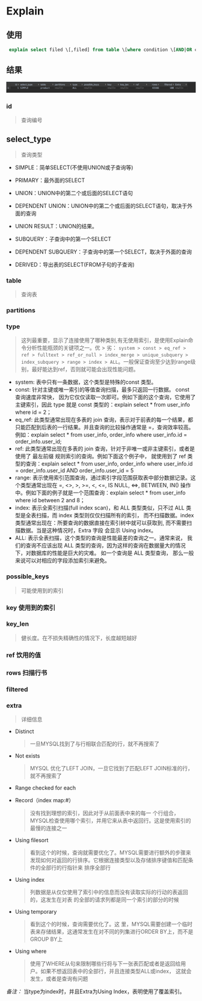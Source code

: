 # Explain

## 使用

```sql
 explain select filed \[,filed] from table \[where condition \[AND|OR condition]]
```

## 结果

![EXPLAIN](./image/explain.jpg)

### id 
> 查询编号
## select_type 
> 查询类型
  
  - SIMPLE：简单SELECT(不使用UNION或子查询等)
  
  - PRIMARY：最外面的SELECT
  
  - UNION：UNION中的第二个或后面的SELECT语句
  
  - DEPENDENT UNION：UNION中的第二个或后面的SELECT语句，取决于外面的查询
  
  -  UNION RESULT：UNION的结果。
  
  - SUBQUERY：子查询中的第一个SELECT
  
  - DEPENDENT SUBQUERY：子查询中的第一个SELECT，取决于外面的查询
  
  - DERIVED：导出表的SELECT(FROM子句的子查询)
 
### table 
> 查询表

### partitions 
> 
### type
> 这列最重要，显示了连接使用了哪种类别,有无使用索引，是使用Explain命令分析性能瓶颈的关键项之一。优 > 劣： `system > const > eq_ref > ref > fulltext > ref_or_null > index_merge >
 unique_subquery > index_subquery > range > index > ALL`。一般保证查询至少达到range级别，最好能达到ref，否则就可能会出现性能问题。

  - system: 表中只有一条数据，这个类型是特殊的const 类型。
  - const: 针对主键或唯一索引的等值查询扫描，最多只返回一行数据。 const 查询速度非常快， 因为它仅仅读取一次即可。例如下面的这个查询，它使用了主键索引，因此 type 就是 const 类型的：explain select * from user_info where id = 2；
  - eq_ref: 此类型通常出现在多表的 join 查询，表示对于前表的每一个结果，都只能匹配到后表的一行结果。并且查询的比较操作通常是 =，查询效率较高。例如：explain select * from user_info, order_info where user_info.id = order_info.user_id;
  - ref: 此类型通常出现在多表的 join 查询，针对于非唯一或非主键索引，或者是使用了 最左前缀 规则索引的查询。例如下面这个例子中， 就使用到了 ref 类型的查询：explain select * from user_info, order_info where user_info.id = order_info.user_id AND order_info.user_id = 5
  - range: 表示使用索引范围查询，通过索引字段范围获取表中部分数据记录。这个类型通常出现在 =, <>, >, >=, <, <=, IS NULL, <=>, BETWEEN, IN() 操作中。例如下面的例子就是一个范围查询：explain select * from user_info where id between 2 and 8；
  - index: 表示全索引扫描(full index scan)，和 ALL 类型类似，只不过 ALL 类型是全表扫描，而 index 类型则仅仅扫描所有的索引， 而不扫描数据。index 类型通常出现在：所要查询的数据直接在索引树中就可以获取到, 而不需要扫描数据。当是这种情况时，Extra 字段 会显示 Using index。
  - ALL: 表示全表扫描，这个类型的查询是性能最差的查询之一。通常来说， 我们的查询不应该出现 ALL 类型的查询，因为这样的查询在数据量大的情况下，对数据库的性能是巨大的灾难。 如一个查询是 ALL 类型查询， 那么一般来说可以对相应的字段添加索引来避免。

### possible_keys
> 可能使用到的索引

### key 使用到的索引

### key_len
 > 健长度。在不损失精确性的情况下，长度越短越好 

### ref 饮用的值

### rows 扫描行书

### filtered 

### extra
> 详细信息

  - Distinct
    > 一旦MYSQL找到了与行相联合匹配的行，就不再搜索了

  - Not exists
    > MYSQL 优化了LEFT JOIN，一旦它找到了匹配LEFT JOIN标准的行，就不再搜索了

  - Range checked for each

  - Record（index map:#）
    > 没有找到理想的索引，因此对于从前面表中来的每一 个行组合，MYSQL检查使用哪个索引，并用它来从表中返回行。这是使用索引的最慢的连接之一

  - Using filesort
    > 看到这个的时候，查询就需要优化了。MYSQL需要进行额外的步骤来发现如何对返回的行排序。它根据连接类型以及存储排序键值和匹配条件的全部行的行指针来 排序全部行

  - Using index
    > 列数据是从仅仅使用了索引中的信息而没有读取实际的行动的表返回的，这发生在对表 的全部的请求列都是同一个索引的部分的时候

  - Using temporary
    > 看到这个的时候，查询需要优化了。这 里，MYSQL需要创建一个临时表来存储结果，这通常发生在对不同的列集进行ORDER BY上，而不是GROUP BY上

  - Using where
    > 使用了WHERE从句来限制哪些行将与下一张表匹配或者是返回给用户。如果不想返回表中的全部行，并且连接类型ALL或index， 这就会发生，或者是查询有问题


*备注：* 当type为index时，并且Extra为Using Index，表明使用了覆盖索引。